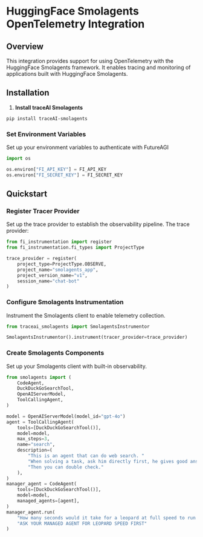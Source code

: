# HuggingFace Smolagents OpenTelemetry Integration

## Overview
This integration provides support for using OpenTelemetry with the HuggingFace Smolagents framework. It enables tracing and monitoring of applications built with HuggingFace Smolagents.

## Installation

1. **Install traceAI Smolagents**

```bash
pip install traceAI-smolagents
```


### Set Environment Variables
Set up your environment variables to authenticate with FutureAGI

```python
import os

os.environ["FI_API_KEY"] = FI_API_KEY
os.environ["FI_SECRET_KEY"] = FI_SECRET_KEY
```

## Quickstart

### Register Tracer Provider
Set up the trace provider to establish the observability pipeline. The trace provider:

```python
from fi_instrumentation import register
from fi_instrumentation.fi_types import ProjectType

trace_provider = register(
    project_type=ProjectType.OBSERVE,
    project_name="smolagents_app",
    project_version_name="v1",
    session_name="chat-bot"
)
```

### Configure Smolagents Instrumentation
Instrument the Smolagents client to enable telemetry collection.

```python
from traceai_smolagents import SmolagentsInstrumentor

SmolagentsInstrumentor().instrument(tracer_provider=trace_provider)
```

### Create Smolagents Components
Set up your Smolagents client with built-in observability.

```python
from smolagents import (
    CodeAgent,
    DuckDuckGoSearchTool,
    OpenAIServerModel,
    ToolCallingAgent,
)

model = OpenAIServerModel(model_id="gpt-4o")
agent = ToolCallingAgent(
    tools=[DuckDuckGoSearchTool()],
    model=model,
    max_steps=3,
    name="search",
    description=(
        "This is an agent that can do web search. "
        "When solving a task, ask him directly first, he gives good answers. "
        "Then you can double check."
    ),
)
manager_agent = CodeAgent(
    tools=[DuckDuckGoSearchTool()],
    model=model,
    managed_agents=[agent],
)
manager_agent.run(
    "How many seconds would it take for a leopard at full speed to run through Pont des Arts? "
    "ASK YOUR MANAGED AGENT FOR LEOPARD SPEED FIRST"
)
```

